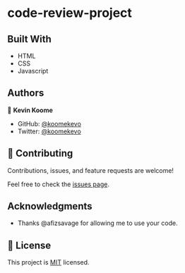 # code-review-project

## Built With

- HTML
- CSS
- Javascript

## Authors

👤 **Kevin Koome**

- GitHub: [@koomekevo](https://github.com/koomekevo)
- Twitter: [@koomekevo](https://twitter.com/koomekevo)

## 🤝 Contributing

Contributions, issues, and feature requests are welcome!

Feel free to check the [issues page](../../issues/).

## Acknowledgments

- Thanks @afizsavage for allowing me to use your code.

## 📝 License

This project is [MIT](./MIT.md) licensed.
